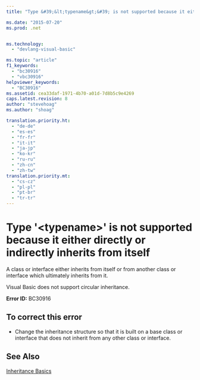```yaml
---
title: "Type &#39;&lt;typename&gt;&#39; is not supported because it either directly or indirectly inherits from itself | Microsoft Docs"

ms.date: "2015-07-20"
ms.prod: .net


ms.technology: 
  - "devlang-visual-basic"

ms.topic: "article"
f1_keywords: 
  - "bc30916"
  - "vbc30916"
helpviewer_keywords: 
  - "BC30916"
ms.assetid: cea33daf-1971-4b70-a01d-7d8b5c9e4269
caps.latest.revision: 8
author: "stevehoag"
ms.author: "shoag"

translation.priority.ht: 
  - "de-de"
  - "es-es"
  - "fr-fr"
  - "it-it"
  - "ja-jp"
  - "ko-kr"
  - "ru-ru"
  - "zh-cn"
  - "zh-tw"
translation.priority.mt: 
  - "cs-cz"
  - "pl-pl"
  - "pt-br"
  - "tr-tr"
---
```

# Type &#39;&lt;typename&gt;&#39; is not supported because it either directly or indirectly inherits from itself
A class or interface either inherits from itself or from another class or interface which ultimately inherits from it.  
  
 Visual Basic does not support circular inheritance.  
  
 **Error ID:** BC30916  
  
## To correct this error  
  
-   Change the inheritance structure so that it is built on a base class or interface that does not inherit from any other class or interface.  
  
## See Also  
 [Inheritance Basics](../../visual-basic/programming-guide/language-features/objects-and-classes/inheritance-basics.md)